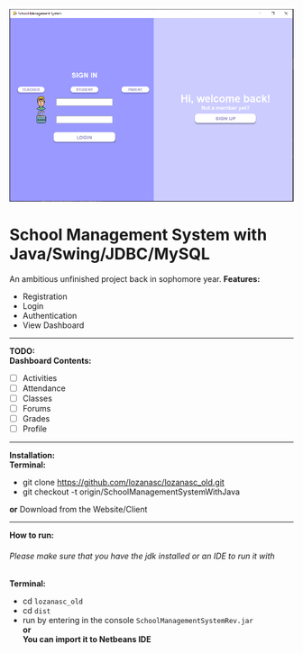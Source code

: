 ![A sample picture of the School Management System](https://github.com/lozanasc/lozanasc_old/blob/SchoolManagementSystemWithJava/repo_assets/sample.PNG)
# School Management System with Java/Swing/JDBC/MySQL
An ambitious unfinished project back in sophomore year.
**Features:**
* Registration  
* Login  
* Authentication  
* View Dashboard  
***
**TODO:**  
**Dashboard Contents:**
- [ ] Activities  
- [ ] Attendance  
- [ ] Classes  
- [ ] Forums  
- [ ] Grades  
- [ ] Profile  
***
**Installation:**  
**Terminal:**  
* git clone https://github.com/lozanasc/lozanasc_old.git  
* git checkout -t origin/SchoolManagementSystemWithJava  

**or**
Download from the Website/Client
***
**How to run:**
###### Please make sure that you have the jdk installed or an IDE to run it with
**Terminal:**
* cd `lozanasc_old`
* cd `dist`
* run by entering in the console `SchoolManagementSystemRev.jar`  
**or**  
**You can import it to Netbeans IDE** 
